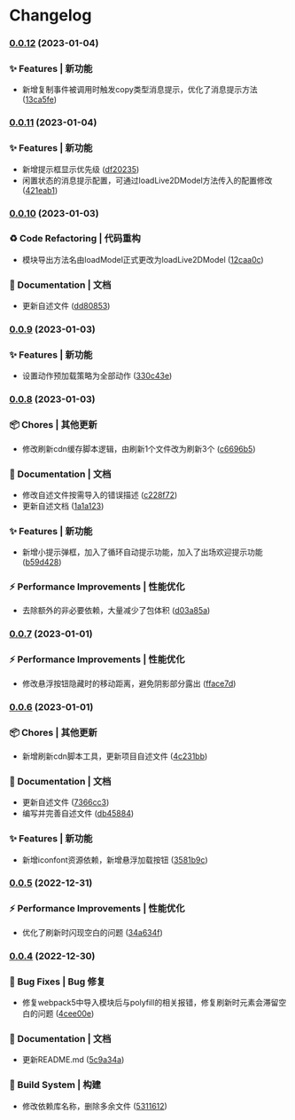 # Changelog

### [0.0.12](https://github.com/oh-my-live2d/oh-my-live2d/compare/v0.0.11...v0.0.12) (2023-01-04)


### ✨ Features | 新功能

* 新增复制事件被调用时触发copy类型消息提示，优化了消息提示方法 ([13ca5fe](https://github.com/oh-my-live2d/oh-my-live2d/commit/13ca5fe5fd2fa4b64603407ee10f2b83edf8bb03))

### [0.0.11](https://github.com/oh-my-live2d/oh-my-live2d/compare/v0.0.10...v0.0.11) (2023-01-04)


### ✨ Features | 新功能

* 新增提示框显示优先级 ([df20235](https://github.com/oh-my-live2d/oh-my-live2d/commit/df202356007ecbaaf8cdcf7c02a5df6a86143f34))
* 闲置状态的消息提示配置，可通过loadLive2DModel方法传入的配置修改 ([421eab1](https://github.com/oh-my-live2d/oh-my-live2d/commit/421eab11426d4b17a97bf01d47684548975c598d))

### [0.0.10](https://github.com/oh-my-live2d/oh-my-live2d/compare/v0.0.9...v0.0.10) (2023-01-03)


### ♻ Code Refactoring | 代码重构

* 模块导出方法名由loadModel正式更改为loadLive2DModel  ([12caa0c](https://github.com/oh-my-live2d/oh-my-live2d/commit/12caa0ce3923c58752cdd8cd57c0f89305ea910d))


### 📝 Documentation | 文档

* 更新自述文件 ([dd80853](https://github.com/oh-my-live2d/oh-my-live2d/commit/dd808531cf380248752a3e9f8094c9567a2d15fc))

### [0.0.9](https://github.com/oh-my-live2d/oh-my-live2d/compare/v0.0.8...v0.0.9) (2023-01-03)


### ✨ Features | 新功能

* 设置动作预加载策略为全部动作 ([330c43e](https://github.com/oh-my-live2d/oh-my-live2d/commit/330c43e64f9ab87d7b45e8bda241a9daa14e28c2))

### [0.0.8](https://github.com/oh-my-live2d/oh-my-live2d/compare/v0.0.7...v0.0.8) (2023-01-03)


### 📦 Chores | 其他更新

* 修改刷新cdn缓存脚本逻辑，由刷新1个文件改为刷新3个 ([c6696b5](https://github.com/oh-my-live2d/oh-my-live2d/commit/c6696b5a414ed3fbaa8db0e1cef56a4742403932))


### 📝 Documentation | 文档

* 修改自述文件按需导入的错误描述 ([c228f72](https://github.com/oh-my-live2d/oh-my-live2d/commit/c228f7210f3a1c12258a433a60d0bd0284294398))
* 更新自述文档 ([1a1a123](https://github.com/oh-my-live2d/oh-my-live2d/commit/1a1a123c0e6d2fe5327a466ad63f80e5007fb68c))


### ✨ Features | 新功能

* 新增小提示弹框，加入了循环自动提示功能，加入了出场欢迎提示功能 ([b59d428](https://github.com/oh-my-live2d/oh-my-live2d/commit/b59d428f4c285566838495a17afd5626f519b950))


### ⚡ Performance Improvements | 性能优化

* 去除额外的非必要依赖，大量减少了包体积 ([d03a85a](https://github.com/oh-my-live2d/oh-my-live2d/commit/d03a85a0a9d88a7683f2856580769273ec6a0f52))

### [0.0.7](https://github.com/oh-my-live2d/oh-my-live2d/compare/v0.0.6...v0.0.7) (2023-01-01)


### ⚡ Performance Improvements | 性能优化

* 修改悬浮按钮隐藏时的移动距离，避免阴影部分露出 ([fface7d](https://github.com/oh-my-live2d/oh-my-live2d/commit/fface7d81289b7909bd9961f2f3677e38a531e97))

### [0.0.6](https://github.com/oh-my-live2d/oh-my-live2d/compare/v0.0.5...v0.0.6) (2023-01-01)


### 📦 Chores | 其他更新

* 新增刷新cdn脚本工具，更新项目自述文件 ([4c231bb](https://github.com/oh-my-live2d/oh-my-live2d/commit/4c231bb38414ece4ba69f3335b50bc6298bdd12a))


### 📝 Documentation | 文档

* 更新自述文件 ([7366cc3](https://github.com/oh-my-live2d/oh-my-live2d/commit/7366cc3a2f3a6851f7b75be49329e5d417d98497))
* 编写并完善自述文件 ([db45884](https://github.com/oh-my-live2d/oh-my-live2d/commit/db45884f8d1166a6f997546a329564a34eb186b4))


### ✨ Features | 新功能

* 新增iconfont资源依赖，新增悬浮加载按钮 ([3581b9c](https://github.com/oh-my-live2d/oh-my-live2d/commit/3581b9c9c9dbbd0443e9e67fbbf198a2a2dec2ce))

### [0.0.5](https://github.com/oh-my-live2d/oh-my-live2d/compare/v0.0.4...v0.0.5) (2022-12-31)


### ⚡ Performance Improvements | 性能优化

* 优化了刷新时闪现空白的问题 ([34a634f](https://github.com/oh-my-live2d/oh-my-live2d/commit/34a634fad7e5d56938353befb637003c798aef2f))

### [0.0.4](https://github.com/oh-my-live2d/oh-my-live2d/compare/v0.0.3...v0.0.4) (2022-12-30)


### 🐛 Bug Fixes | Bug 修复

* 修复webpack5中导入模块后与polyfill的相关报错，修复刷新时元素会滞留空白的问题 ([4cee00e](https://github.com/oh-my-live2d/oh-my-live2d/commit/4cee00e59870dd8ab146313d46b25e2b857e4152))


### 📝 Documentation | 文档

* 更新README.md ([5c9a34a](https://github.com/oh-my-live2d/oh-my-live2d/commit/5c9a34a51cf43f1addb1c2e095287638bd34fbd9))


### 👷‍ Build System | 构建

* 修改依赖库名称，删除多余文件 ([5311612](https://github.com/oh-my-live2d/oh-my-live2d/commit/5311612c1bbd5de62c3e71bd57b50b4c448d4dc9))